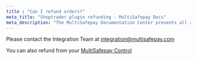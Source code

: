 ```yaml
---
title : "Can I refund orders?"
meta_title: "Shoptrader plugin refunding - MultiSafepay Docs"
meta_description: "The MultiSafepay Documentation Center presents all relevant information about our Plugins and API. You can also find support pages for payment methods, tools and general questions as well as the contact details of our Support and Integration Teams."
---
```

Please contact the Integration Team at <integration@multisafepay.com>

You can also refund from your [MultiSafepay Control](https://merchant.multisafepay.com)
